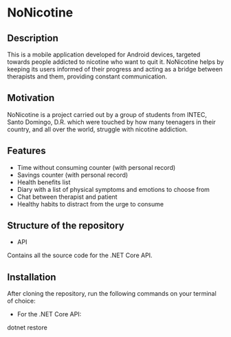 # NoNicotine

## Description

This is a mobile application developed for Android devices, targeted towards people addicted to nicotine who want to quit it.
NoNicotine helps by keeping its users informed of their progress and acting as a bridge between therapists and them,
providing constant communication.

## Motivation

NoNicotine is a project carried out by a group of students from INTEC, Santo Domingo, D.R. which were touched by how many teenagers
in their country, and all over the world, struggle with nicotine addiction.

## Features

- Time without consuming counter (with personal record)
- Savings counter (with personal record)
- Health benefits list
- Diary with a list of physical symptoms and emotions to choose from
- Chat between therapist and patient
- Healthy habits to distract from the urge to consume

## Structure of the repository

- API

Contains all the source code for the .NET Core API.

## Installation

After cloning the repository, run the following commands on your terminal of choice:

- For the .NET Core API:

dotnet restore
    
